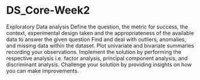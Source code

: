 # DS_Core-Week2
Exploratory Data analysis
Define the question, the metric for success, the context, experimental design taken and the appropriateness of the available data to answer the given question
Find and deal with outliers, anomalies, and missing data within the dataset.
Plot univariate and bivariate summaries recording your observations.
Implement the solution by performing the respective analysis i.e. factor analysis, principal component analysis, and discriminant analysis.
Challenge your solution by providing insights on how you can make improvements.
